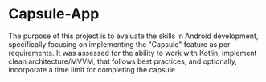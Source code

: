 # Capsule-App
The purpose of this project is to evaluate the skills in Android development, specifically focusing on implementing the "Capsule" feature as per requirements. It was assessed for the ability to work with Kotlin, implement clean architecture/MVVM, that follows best practices, and optionally, incorporate a time limit for completing the capsule.
